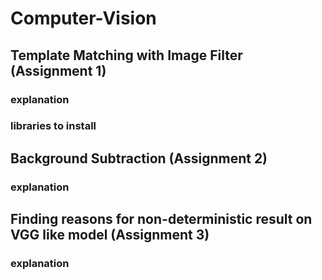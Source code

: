 # Computer-Vision

## Template Matching with Image Filter (Assignment 1)

### explanation

### libraries to install



## Background Subtraction (Assignment 2)

### explanation



## Finding reasons for non-deterministic result on VGG like model (Assignment 3)

### explanation
